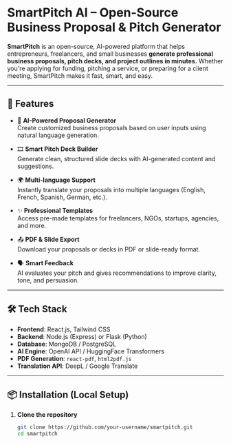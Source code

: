#  SmartPitch AI – Open-Source Business Proposal & Pitch Generator

**SmartPitch** is an open-source, AI-powered platform that helps entrepreneurs, freelancers, and small businesses **generate professional business proposals, pitch decks, and project outlines in minutes.** Whether you're applying for funding, pitching a service, or preparing for a client meeting, SmartPitch makes it fast, smart, and easy.

---

## 🌟 Features

- 🧠 **AI-Powered Proposal Generator**  
  Create customized business proposals based on user inputs using natural language generation.

- 🎞️ **Smart Pitch Deck Builder**  
  Generate clean, structured slide decks with AI-generated content and suggestions.

- 🌍 **Multi-language Support**  
  Instantly translate your proposals into multiple languages (English, French, Spanish, German, etc.).

- ✨ **Professional Templates**  
  Access pre-made templates for freelancers, NGOs, startups, agencies, and more.

- 📤 **PDF & Slide Export**  
  Download your proposals or decks in PDF or slide-ready format.

- 🗣️ **Smart Feedback**  
  AI evaluates your pitch and gives recommendations to improve clarity, tone, and persuasion.

---

## 🛠️ Tech Stack

- **Frontend**: React.js, Tailwind CSS  
- **Backend**: Node.js (Express) or Flask (Python)  
- **Database**: MongoDB / PostgreSQL  
- **AI Engine**: OpenAI API / HuggingFace Transformers  
- **PDF Generation**: `react-pdf`, `html2pdf.js`  
- **Translation API**: DeepL / Google Translate

---

## 📦 Installation (Local Setup)

1. **Clone the repository**
   ```bash
   git clone https://github.com/your-username/smartpitch.git
   cd smartpitch

